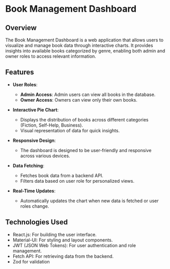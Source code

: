 # Book Management Dashboard

## Overview
The Book Management Dashboard is a web application that allows users to visualize and manage book data through interactive charts. It provides insights into available books categorized by genre, enabling both admin and owner roles to access relevant information.

## Features
- **User Roles**:
  - **Admin Access**: Admin users can view all books in the database.
  - **Owner Access**: Owners can view only their own books.

- **Interactive Pie Chart**:
  - Displays the distribution of books across different categories (Fiction, Self-Help, Business).
  - Visual representation of data for quick insights.

- **Responsive Design**:
  - The dashboard is designed to be user-friendly and responsive across various devices.

- **Data Fetching**:
  - Fetches book data from a backend API.
  - Filters data based on user role for personalized views.

- **Real-Time Updates**:
  - Automatically updates the chart when new data is fetched or user roles change.

## Technologies Used
- React.js: For building the user interface.
- Material-UI: For styling and layout components.
- JWT (JSON Web Tokens): For user authentication and role management.
- Fetch API: For retrieving data from the backend.
- Zod for validation
   
